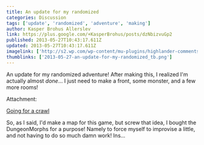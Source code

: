 ```yaml
---
title: An update for my randomized
categories: Discussion
tags: ['update', 'randomized', 'adventure', 'making']
author: Kasper Brohus Allerslev
link: https://plus.google.com/+KasperBrohus/posts/dzNbizvuGp2
published: 2013-05-27T10:43:17.611Z
updated: 2013-05-27T10:43:17.611Z
imagelink: ['http://s2.wp.com/wp-content/mu-plugins/highlander-comments/images/wplogo.png?m=1289230950g']
thumblinks: ['2013-05-27-an-update-for-my-randomized_tb.png']
---
```


An update for my randomized adventure! After making this, I realized I&#39;m actually almost <i>done</i>... I just need to make a front, some monster, and a few more rooms!


Attachment:

<a href='http://partialsuccess.wordpress.com/2013/05/27/going-for-a-crawl/'>Going for a crawl</a>


So, as I said, I'd make a map for this game, but screw that idea, I bought the DungeonMorphs for a purpose! Namely to force myself to improvise a little, and not having to do so much damn work! Ins...